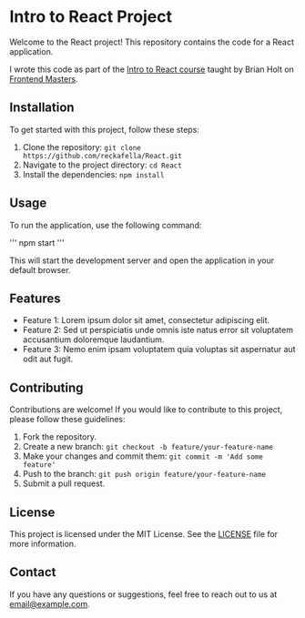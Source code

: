 # Intro to React Project

Welcome to the React project! This repository contains the code for a React application.

I wrote this code as part of the [Intro to React course]('https://frontendmasters.com/courses/complete-react-v8/') taught by Brian Holt on [Frontend Masters]('https://frontendmasters.com/').

## Installation

To get started with this project, follow these steps:

1. Clone the repository: `git clone https://github.com/reckafella/React.git`
2. Navigate to the project directory: `cd React`
3. Install the dependencies: `npm install`

## Usage

To run the application, use the following command:

'''
npm start
'''

This will start the development server and open the application in your default browser.

## Features

- Feature 1: Lorem ipsum dolor sit amet, consectetur adipiscing elit.
- Feature 2: Sed ut perspiciatis unde omnis iste natus error sit voluptatem accusantium doloremque laudantium.
- Feature 3: Nemo enim ipsam voluptatem quia voluptas sit aspernatur aut odit aut fugit.

## Contributing

Contributions are welcome! If you would like to contribute to this project, please follow these guidelines:

1. Fork the repository.
2. Create a new branch: `git checkout -b feature/your-feature-name`
3. Make your changes and commit them: `git commit -m 'Add some feature'`
4. Push to the branch: `git push origin feature/your-feature-name`
5. Submit a pull request.

## License

This project is licensed under the MIT License. See the [LICENSE](LICENSE) file for more information.

## Contact

If you have any questions or suggestions, feel free to reach out to us at [email@example.com](mailto:email@example.com).
